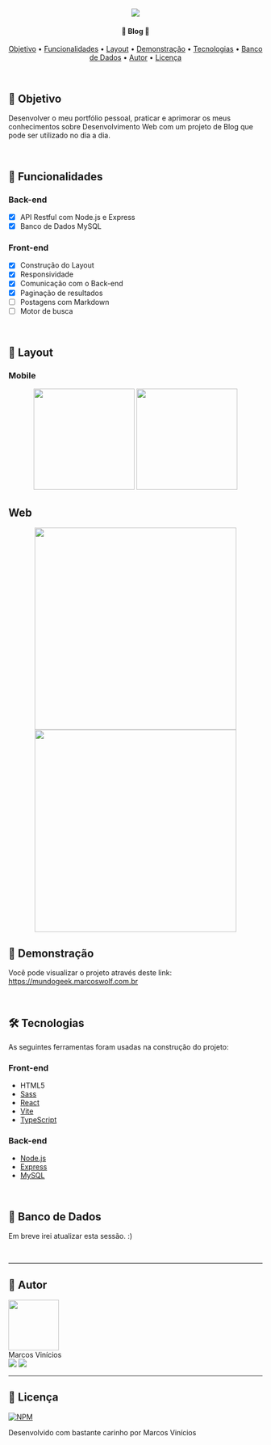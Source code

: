 <h1 align="center">
    <img src="https://github.com/MarcosWolf/mundogeek/assets/26293082/257a230c-74fb-4b2b-a444-f0a9d040dc6d" />
</h1>

<h4 align="center"> 
	🚧  Blog 🚧
</h4>

<p align="center">
 <a href="#objetivo">Objetivo</a> • 
 <a href="#funcionalidades">Funcionalidades</a> • 
 <a href="#objetivo">Layout</a> • 
 <a href="#demonstracao">Demonstração</a> • 
 <a href="#tecnologias">Tecnologias</a> •
 <a href="#bancodedados">Banco de Dados</a> •
 <a href="#autor">Autor</a> • 
 <a href="#licenca">Licença</a>
</p>

<br />


<div id="objetivo">
   
   ## 🎯 Objetivo

   Desenvolver o meu portfólio pessoal, praticar e aprimorar os meus conhecimentos sobre Desenvolvimento Web com um projeto de Blog que pode ser utilizado no dia a dia.
   
</div>

<br />

<div id="funcionalidades">

## 📝 Funcionalidades
### Back-end
- [x] API Restful com Node.js e Express
- [x] Banco de Dados MySQL

### Front-end
- [x] Construção do Layout
- [x] Responsividade
- [x] Comunicação com o Back-end
- [x] Paginação de resultados
- [ ] Postagens com Markdown
- [ ] Motor de busca

</div>

<br />

<div id="layout">

  ## 🎨 Layout

  ### Mobile
  
<p align="center">
  <img src="https://github.com/MarcosWolf/mundogeek/assets/26293082/4944ba16-b851-4fb2-8b73-8bcd435c3df4" width="200px">

  <img src="https://github.com/MarcosWolf/mundogeek/assets/26293082/62097666-df9d-43b3-8143-01ef5f3041cb" width="200px">
</p>

  ## Web

<p align="center">
  <img src="https://github.com/MarcosWolf/mundogeek/assets/26293082/8a70fd40-0da8-4d93-a905-a25191c99e53" width="400px">
  <img src="https://github.com/MarcosWolf/mundogeek/assets/26293082/aafe000d-4020-4643-a72e-f3ba377e4214" width="400px">
</p>


</div>

<div id="demonstracao">

   ## 🚀 Demonstração

   Você pode visualizar o projeto através deste link: <br/>
   <a href="https://mundogeek.marcoswolf.com.br">https://mundogeek.marcoswolf.com.br</a>
   
</div>

<br />

<div id="tecnologias">
   
   ## 🛠 Tecnologias
   
   As seguintes ferramentas foram usadas na construção do projeto:

   ### Front-end
   
   - HTML5
   - [Sass](https://sass-lang.com)
   - [React](https://pt-br.reactjs.org/)
   - [Vite](https://vitejs.dev/)
   - [TypeScript](https://www.typescriptlang.org/)

   ### Back-end
   - [Node.js](https://nodejs.org)
   - [Express](https://expressjs.com)
   - [MySQL](https://mysql.com)

</div>

<br />

<div id="tecnologias">
   
   ## 🎲 Banco de Dados

   Em breve irei atualizar esta sessão. :)
   
</div>

<br />

<div id="autor">
 
---
 
   ## 🐺 Autor

   <a href="https://www.marcoswolf.com.br/">
    <img style="width:100px" src="https://avatars.githubusercontent.com/u/26293082?v=4" alt=""/>
    <br />    
   </a>
   Marcos Vinícios

   <div>
   	<a href="mailto:contato@marcoswolf.com.br"><img src="https://img.shields.io/badge/Gmail-D14836?style=for-the-badge&logo=gmail&logoColor=white"/></a>
   	<a href="https://www.linkedin.com/in/marcoswolf/" target="_blank" rel="noopener noreferrer"><img src="https://img.shields.io/badge/LinkedIn-0077B5?style=for-the-badge&logo=linkedin&logoColor=white"/></a>
   </div>
</div>

---

<div id="licenca">

   ## 📜 Licença

   [![NPM](https://img.shields.io/npm/l/react)](https://github.com/MarcosWolf/mundogeek/blob/main/LICENCE)

   Desenvolvido com bastante carinho por Marcos Vinícios

</div>

<br />
